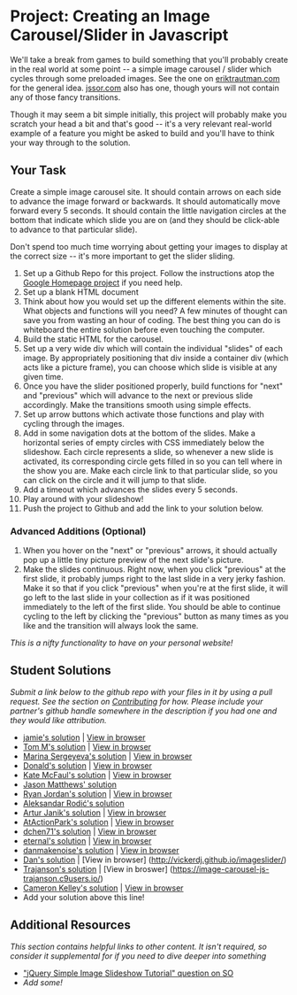 # Project: Creating an Image Carousel/Slider in Javascript

We'll take a break from games to build something that you'll probably create in the real world at some point -- a simple image carousel / slider which cycles through some preloaded images.  See the one on [eriktrautman.com](http://www.eriktrautman.com) for the general idea. [jssor.com](http://www.jssor.com/) also has one, though yours will not contain any of those fancy transitions.  

Though it may seem a bit simple initially, this project will probably make you scratch your head a bit and that's good -- it's a very relevant real-world example of a feature you might be asked to build and you'll have to think your way through to the solution.

## Your Task

Create a simple image carousel site.  It should contain arrows on each side to advance the image forward or backwards.  It should automatically move forward every 5 seconds.  It should contain the little navigation circles at the bottom that indicate which slide you are on (and they should be click-able to advance to that particular slide).  

Don't spend too much time worrying about getting your images to display at the correct size -- it's more important to get the slider sliding.
  
1. Set up a Github Repo for this project.  Follow the instructions atop the [Google Homepage project](/web-development-101/html-css) if you need help.
1. Set up a blank HTML document
1. Think about how you would set up the different elements within the site.  What objects and functions will you need? A few minutes of thought can save you from wasting an hour of coding.  The best thing you can do is whiteboard the entire solution before even touching the computer.
2. Build the static HTML for the carousel.
3. Set up a very wide div which will contain the individual "slides" of each image.  By appropriately positioning that div inside a container div (which acts like a picture frame), you can choose which slide is visible at any given time.
4. Once you have the slider positioned properly, build functions for "next" and "previous" which will advance to the next or previous slide accordingly.  Make the transitions smooth using simple effects.
5. Set up arrow buttons which activate those functions and play with cycling through the images.
6. Add in some navigation dots at the bottom of the slides.  Make a horizontal series of empty circles with CSS immediately below the slideshow.  Each circle represents a slide, so whenever a new slide is activated, its corresponding circle gets filled in so you can tell where in the show you are.  Make each circle link to that particular slide, so you can click on the circle and it will jump to that slide.
7. Add a timeout which advances the slides every 5 seconds.
7. Play around with your slideshow!
8. Push the project to Github and add the link to your solution below.

### Advanced Additions (Optional)

1. When you hover on the "next" or "previous" arrows, it should actually pop up a little tiny picture preview of the next slide's picture.  
6. Make the slides continuous. Right now, when you click "previous" at the first slide, it probably jumps right to the last slide in a very jerky fashion.  Make it so that if you click "previous" when you're at the first slide, it will go left to the last slide in your collection as if it was positioned immediately to the left of the first slide.  You should be able to continue cycling to the left by clicking the "previous" button as many times as you like and the transition will always look the same. 

*This is a nifty functionality to have on your personal website!*


## Student Solutions

*Submit a link below to the github repo with your files in it by using a pull request.  See the section on [Contributing](http://github.com/TheOdinProject/curriculum/blob/master/contributing.md) for how.  Please include your partner's github handle somewhere in the description if you had one and they would like attribution.*

* [jamie's solution](https://github.com/Jberczel/odin-javascript/tree/master/slider) | [View in browser](http://jsfiddle.net/Jberczel/6kS3t/)
* [Tom M's solution](https://github.com/tim5046/projectOdin/tree/master/Javascript/Slider) | [View in browser](http://htmlpreview.github.io/?https://github.com/tim5046/projectOdin/blob/master/Javascript/Slider/index.html)
* [Marina Sergeyeva's solution](https://github.com/imousterian/OdinProject/tree/master/Project5_4_Carousel) | [View in browser](http://htmlpreview.github.io/?https://github.com/imousterian/OdinProject/blob/master/Project5_4_Carousel/index.html)
* [Donald's solution](https://github.com/donaldali/odin-js-jquery/tree/master/image_carousel) | [View in browser](http://htmlpreview.github.io/?https://github.com/donaldali/odin-js-jquery/blob/master/image_carousel/index.html "Image Carousel/Slider")
* [Kate McFaul's solution](https://github.com/craftykate/odin-project/tree/master/Chapter_06-JavaScript_and_jQuery/slider) | [View in browser](https://rawgit.com/craftykate/odin-project/master/Chapter_06-JavaScript_and_jQuery/slider/index.html)
* [Jason Matthews' solution](https://jsfiddle.net/31wtcf4a/4/)
* [Ryan Jordan's solution](https://github.com/krjordan/odin-project/tree/master/slider) | [View in browser](http://htmlpreview.github.io/?https://github.com/krjordan/odin-project/tree/master/slider/index.html)
* [Aleksandar Rodić's solution](https://github.com/Rodic/TOP---js-assignments/tree/master/Project%20-%20Creating%20an%20Image%20Carousel%20in%20Javascript)
* [Artur Janik's solution](https://github.com/ArturJanik/TOPJS/tree/master/Project4) | [View in browser](https://htmlpreview.github.io/?https://github.com/ArturJanik/TOPJS/blob/master/Project4/index.html)
* [AtActionPark's solution](https://github.com/AtActionPark/odin_carousel_slider) | [View in browser](http://htmlpreview.github.io/?https://github.com/AtActionPark/odin_carousel_slider/blob/master/index.html)
* [dchen71's solution](https://github.com/dchen71/odin-carousel) | [View in browser](https://rawgit.com/dchen71/odin-carousel/master/Index.html)
* [eternal's solution](https://github.com/3ternal/slider) | [View in browser](http://htmlpreview.github.io/?https://github.com/3ternal/slider/blob/master/index.html)
* [danmakenoise's solution](https://github.com/danmakenoise/odin-js-slider) | [View in browser](http://htmlpreview.github.io/?https://github.com/danmakenoise/odin-js-slider/blob/master/index.html)
* [Dan's solution](https://github.com/vickerdj/imageslider) | [View in browser] (http://vickerdj.github.io/imageslider/)
* [Trajanson's solution](https://github.com/Trajanson/image-carousel-js) | [View in broswer] (https://image-carousel-js-trajanson.c9users.io/)
* [Cameron Kelley's solution](https://github.com/cameronjkelley/the_odin_project/tree/master/javascript/carousel) | [View in browser](https://htmlpreview.github.io/?https://github.com/cameronjkelley/the_odin_project/blob/master/javascript/carousel/carousel.html)
* Add your solution above this line!


## Additional Resources

*This section contains helpful links to other content. It isn't required, so consider it supplemental for if you need to dive deeper into something*

* ["jQuery Simple Image Slideshow Tutorial" question on SO](http://stackoverflow.com/questions/12068734/jquery-simple-image-slideshow-tutorial)
* *Add some!*
